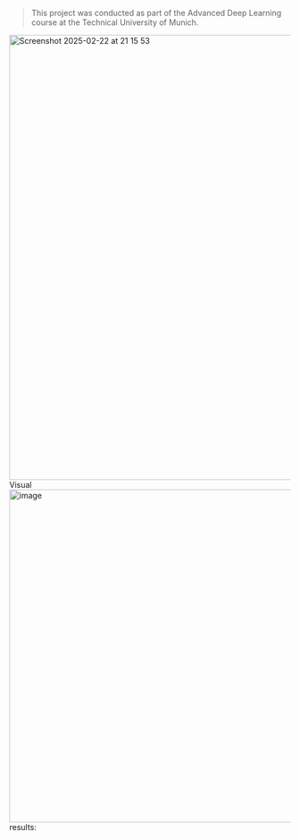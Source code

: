 > This project was conducted as part of the Advanced Deep Learning course at the Technical University of Munich. 
<img width="797" alt="Screenshot 2025-02-22 at 21 15 53" src="https://github.com/user-attachments/assets/53993287-57fd-451c-ae42-fcf2aef88c67" />
Visual<img width="596" alt="image" src="https://github.com/user-attachments/assets/c8118bff-fdde-4973-a62e-75cef2903ada" />
 results:

